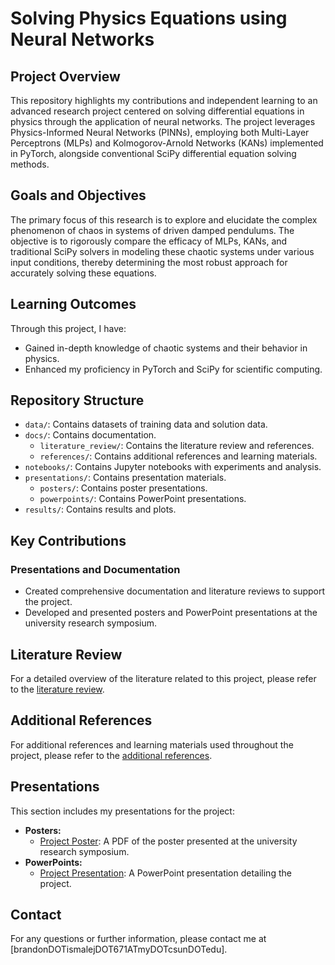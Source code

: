 # Solving Physics Equations using Neural Networks

## Project Overview
This repository highlights my contributions and independent learning to an advanced research project centered on solving differential equations in physics through the application of neural networks. The project leverages Physics-Informed Neural Networks (PINNs), employing both Multi-Layer Perceptrons (MLPs) and Kolmogorov-Arnold Networks (KANs) implemented in PyTorch, alongside conventional SciPy differential equation solving methods.

## Goals and Objectives
The primary focus of this research is to explore and elucidate the complex phenomenon of chaos in systems of driven damped pendulums. The objective is to rigorously compare the efficacy of MLPs, KANs, and traditional SciPy solvers in modeling these chaotic systems under various input conditions, thereby determining the most robust approach for accurately solving these equations.

## Learning Outcomes
Through this project, I have:
- Gained in-depth knowledge of chaotic systems and their behavior in physics.
- Enhanced my proficiency in PyTorch and SciPy for scientific computing.

## Repository Structure
- `data/`: Contains datasets of training data and solution data.
- `docs/`: Contains documentation.
  - `literature_review/`: Contains the literature review and references.
  - `references/`: Contains additional references and learning materials.
- `notebooks/`: Contains Jupyter notebooks with experiments and analysis.
- `presentations/`: Contains presentation materials.
  - `posters/`: Contains poster presentations.
  - `powerpoints/`: Contains PowerPoint presentations.
- `results/`: Contains results and plots.

## Key Contributions


### Presentations and Documentation
- Created comprehensive documentation and literature reviews to support the project.
- Developed and presented posters and PowerPoint presentations at the university research symposium.

## Literature Review
For a detailed overview of the literature related to this project, please refer to the [literature review](docs/literature_review/literature_review.md).

## Additional References
For additional references and learning materials used throughout the project, please refer to the [additional references](docs/references/additional_references.md).


## Presentations
This section includes my presentations for the project:
- **Posters:**
  - [Project Poster](presentations/project_poster.pdf): A PDF of the poster presented at the university research symposium.
- **PowerPoints:**
  - [Project Presentation](presentations/project_presentation.pptx): A PowerPoint presentation detailing the project.

## Contact
For any questions or further information, please contact me at [brandonDOTismalejDOT671ATmyDOTcsunDOTedu].
